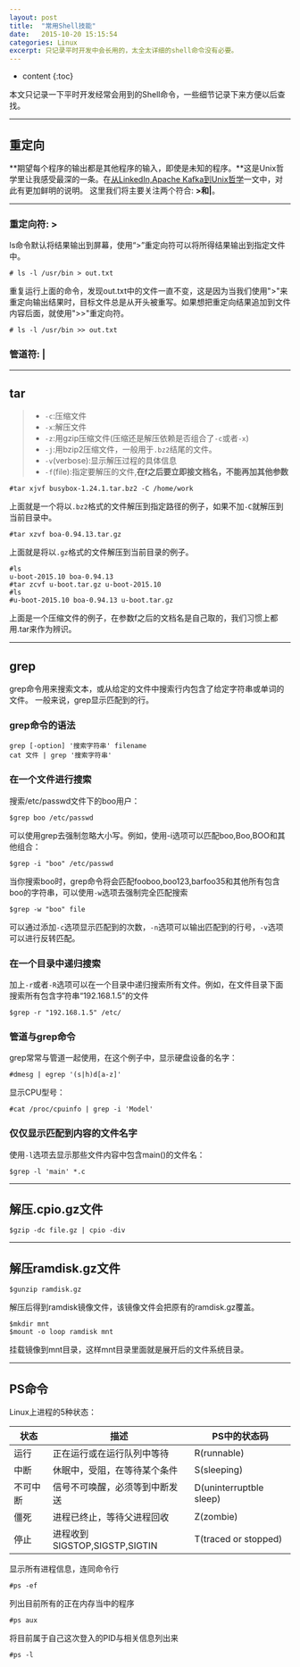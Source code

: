 ```yaml
---
layout: post
title:  "常用Shell技能"
date:   2015-10-20 15:15:54
categories: Linux
excerpt: 只记录平时开发中会长用的，太全太详细的shell命令没有必要。
---
```


* content
{:toc}

本文只记录一下平时开发经常会用到的Shell命令，一些细节记录下来方便以后查找。

---

## 重定向

**期望每个程序的输出都是其他程序的输入，即使是未知的程序。**这是Unix哲学里让我感受最深的一条。在[从LinkedIn,Apache Kafka到Unix哲学](http://www.jointforce.com/jfperiodical/article/1036?hmsr=toutiao.io&utm_medium=toutiao.io&utm_source=toutiao.io)一文中，对此有更加鲜明的说明。
这里我们将主要关注两个符合: **>**和**|**。

---

### 重定向符: **>**

ls命令默认将结果输出到屏幕，使用“>”重定向符可以将所得结果输出到指定文件中。
<pre><code># ls -l /usr/bin > out.txt
</code></pre>

重复运行上面的命令，发现out.txt中的文件一直不变，这是因为当我们使用">"来重定向输出结果时，目标文件总是从开头被重写。如果想把重定向结果追加到文件内容后面，就使用">>"重定向符。
<pre><code># ls -l /usr/bin >> out.txt
</code></pre>

### 管道符: **|**

---

## tar

> * `-c`:压缩文件
> * `-x`:解压文件
> * `-z`:用gzip压缩文件(压缩还是解压依赖是否组合了`-c`或者`-x`)
> * `-j`:用bzip2压缩文件，一般用于`.bz2`结尾的文件。
> * `-v`(verbose):显示解压过程的具体信息
> * `-f`(file):指定要解压的文件,**在f之后要立即接文档名，不能再加其他参数**
<pre><code>#tar xjvf busybox-1.24.1.tar.bz2 -C /home/work
</code></pre>
上面就是一个将以`.bz2`格式的文件解压到指定路径的例子，如果不加`-C`就解压到当前目录中。
<pre><code>#tar xzvf boa-0.94.13.tar.gz
</code></pre>
上面就是将以`.gz`格式的文件解压到当前目录的例子。
<pre><code>#ls
u-boot-2015.10 boa-0.94.13
#tar zcvf u-boot.tar.gz u-boot-2015.10
#ls
#u-boot-2015.10 boa-0.94.13 u-boot.tar.gz
</code></pre>
上面是一个压缩文件的例子，在参数f之后的文档名是自己取的，我们习惯上都用.tar来作为辨识。

---

## grep

grep命令用来搜索文本，或从给定的文件中搜索行内包含了给定字符串或单词的文件。
一般来说，grep显示匹配到的行。

### grep命令的语法

<pre><code>grep [-option] '搜索字符串' filename
cat 文件 | grep '搜索字符串'
</code></pre>

### 在一个文件进行搜索

搜索/etc/passwd文件下的boo用户：
<pre><code>$grep boo /etc/passwd
</code></pre>
可以使用grep去强制忽略大小写。例如，使用-i选项可以匹配boo,Boo,BOO和其他组合：
<pre><code>$grep -i "boo" /etc/passwd
</code></pre>
当你搜索boo时，grep命令将会匹配fooboo,boo123,barfoo35和其他所有包含boo的字符串，可以使用`-w`选项去强制完全匹配搜索
<pre><code>$grep -w "boo" file
</code></pre>
可以通过添加`-c`选项显示匹配到的次数，`-n`选项可以输出匹配到的行号，`-v`选项可以进行反转匹配。


### 在一个目录中递归搜索

加上`-r`或者`-R`选项可以在一个目录中递归搜索所有文件。例如，在文件目录下面搜索所有包含字符串“192.168.1.5”的文件
<pre><code>$grep -r "192.168.1.5" /etc/
</code></pre>

### 管道与grep命令

grep常常与管道一起使用，在这个例子中，显示硬盘设备的名字：
<pre><code>#dmesg | egrep '(s|h)d[a-z]'
</code></pre>
显示CPU型号：
<pre><code>#cat /proc/cpuinfo | grep -i 'Model'
</code></pre>

### 仅仅显示匹配到内容的文件名字

使用`-l`选项去显示那些文件内容中包含main()的文件名：
<pre><code>$grep -l 'main' *.c
</code></pre>

---

## 解压.cpio.gz文件

<pre><code>$gzip -dc file.gz | cpio -div
</code></pre>

---

## 解压ramdisk.gz文件

<pre><code>$gunzip ramdisk.gz
</code></pre>
解压后得到ramdisk镜像文件，该镜像文件会把原有的ramdisk.gz覆盖。
<pre><code>$mkdir mnt
$mount -o loop ramdisk mnt 
</code></pre>
挂载镜像到mnt目录，这样mnt目录里面就是展开后的文件系统目录。

---

## PS命令

Linux上进程的5种状态：

状态		|描述								|PS中的状态码
----		|----								|----
运行		|正在运行或在运行队列中等待			|R(runnable)
中断		|休眠中，受阻，在等待某个条件		|S(sleeping)
不可中断	|信号不可唤醒，必须等到中断发送		|D(uninterruptble sleep)
僵死		|进程已终止，等待父进程回收			|Z(zombie)
停止		|进程收到SIGSTOP,SIGSTP,SIGTIN		|T(traced or stopped)

显示所有进程信息，连同命令行
<pre><code>#ps -ef
</code></pre>

列出目前所有的正在内存当中的程序
<pre><code>#ps aux
</code></pre>

将目前属于自己这次登入的PID与相关信息列出来
<pre><code>#ps -l
</code></pre>














